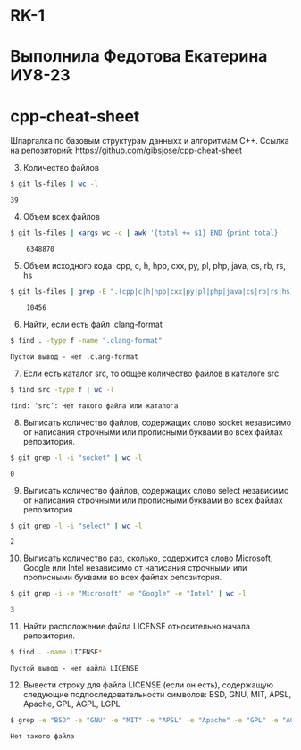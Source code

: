 # RK-1
# Выполнила Федотова Екатерина ИУ8-23
# cpp-cheat-sheet
Шпаргалка по базовым структурам данныхх и алгоритмам С++.
Ссылка на репозиторий: https://github.com/gibsjose/cpp-cheat-sheet


3. Количество файлов
```bash
$ git ls-files | wc -l
```
```
39
```
4. Объем всех файлов
```bash
$ git ls-files | xargs wc -c | awk '{total += $1} END {print total}'
```
```
    6348870
```
5. Объем исходного кода: cpp, c, h, hpp, cxx, py, pl, php, java, cs, rb, rs, hs
```bash
$ git ls-files | grep -E ".(cpp|c|h|hpp|cxx|py|pl|php|java|cs|rb|rs|hs)$" | xargs wc -c | awk '{total += $1} END {print total}'
```
```
    10456
```
6. Найти, если есть файл .clang-format
```bash
$ find . -type f -name ".clang-format"
```
```
Пустой вывод - нет .clang-format
```

7. Если есть каталог src, то общее количество файлов в каталоге src
```bash
$ find src -type f | wc -l
```
```
find: ‘src’: Нет такого файла или каталога
```
8. Выписать количество файлов, содержащих слово socket независимо от написания строчными или прописными буквами во всех файлах репозитория.
```bash
$ git grep -l -i "socket" | wc -l
```
```
0
```
9. Выписать количество файлов, содержащих слово select независимо от написания строчными или прописными буквами во всех файлах репозитория.
```bash
$ git grep -l -i "select" | wc -l
```
```
2
```
10. Выписать количество раз, сколько, содержится слово Microsoft, Google или Intel независимо от написания строчными или прописными буквами во всех файлах репозитория.
```bash
$ git grep -i -e "Microsoft" -e "Google" -e "Intel" | wc -l
```
```
3
```
11. Найти расположение файла LICENSE относительно начала репозитория.
```bash
$ find . -name LICENSE*
```
```
Пустой вывод - нет файла LICENSE
```
12. Вывести строку для файла LICENSE (если он есть), содержащую следующие подпоследовательности символов: BSD, GNU, MIT, APSL, Apache, GPL, AGPL, LGPL
```bash
$ grep -e "BSD" -e "GNU" -e "MIT" -e "APSL" -e "Apache" -e "GPL" -e "AGPL" -e "LGPL" LICENSE.txt
```
```
Нет такого файла 
```
